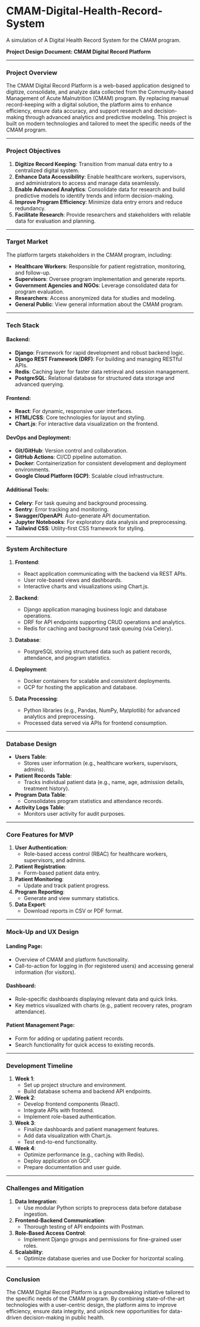 # CMAM-Digital-Health-Record-System
A simulation of A Digital Health Record System for the CMAM program.

**Project Design Document: CMAM Digital Record Platform**

---

### **Project Overview**
The CMAM Digital Record Platform is a web-based application designed to digitize, consolidate, and analyze data collected from the Community-based Management of Acute Malnutrition (CMAM) program. By replacing manual record-keeping with a digital solution, the platform aims to enhance efficiency, ensure data accuracy, and support research and decision-making through advanced analytics and predictive modeling. This project is built on modern technologies and tailored to meet the specific needs of the CMAM program.

---

### **Project Objectives**
1. **Digitize Record Keeping**: Transition from manual data entry to a centralized digital system.
2. **Enhance Data Accessibility**: Enable healthcare workers, supervisors, and administrators to access and manage data seamlessly.
3. **Enable Advanced Analytics**: Consolidate data for research and build predictive models to identify trends and inform decision-making.
4. **Improve Program Efficiency**: Minimize data entry errors and reduce redundancy.
5. **Facilitate Research**: Provide researchers and stakeholders with reliable data for evaluation and planning.

---

### **Target Market**
The platform targets stakeholders in the CMAM program, including:
- **Healthcare Workers**: Responsible for patient registration, monitoring, and follow-up.
- **Supervisors**: Oversee program implementation and generate reports.
- **Government Agencies and NGOs**: Leverage consolidated data for program evaluation.
- **Researchers**: Access anonymized data for studies and modeling.
- **General Public**: View general information about the CMAM program.

---

### **Tech Stack**
#### **Backend**:
- **Django**: Framework for rapid development and robust backend logic.
- **Django REST Framework (DRF)**: For building and managing RESTful APIs.
- **Redis**: Caching layer for faster data retrieval and session management.
- **PostgreSQL**: Relational database for structured data storage and advanced querying.

#### **Frontend**:
- **React**: For dynamic, responsive user interfaces.
- **HTML/CSS**: Core technologies for layout and styling.
- **Chart.js**: For interactive data visualization on the frontend.

#### **DevOps and Deployment**:
- **Git/GitHub**: Version control and collaboration.
- **GitHub Actions**: CI/CD pipeline automation.
- **Docker**: Containerization for consistent development and deployment environments.
- **Google Cloud Platform (GCP)**: Scalable cloud infrastructure.

#### **Additional Tools**:
- **Celery**: For task queuing and background processing.
- **Sentry**: Error tracking and monitoring.
- **Swagger/OpenAPI**: Auto-generate API documentation.
- **Jupyter Notebooks**: For exploratory data analysis and preprocessing.
- **Tailwind CSS**: Utility-first CSS framework for styling.

---

### **System Architecture**
1. **Frontend**:
   - React application communicating with the backend via REST APIs.
   - User role-based views and dashboards.
   - Interactive charts and visualizations using Chart.js.

2. **Backend**:
   - Django application managing business logic and database operations.
   - DRF for API endpoints supporting CRUD operations and analytics.
   - Redis for caching and background task queuing (via Celery).

3. **Database**:
   - PostgreSQL storing structured data such as patient records, attendance, and program statistics.

4. **Deployment**:
   - Docker containers for scalable and consistent deployments.
   - GCP for hosting the application and database.

5. **Data Processing**:
   - Python libraries (e.g., Pandas, NumPy, Matplotlib) for advanced analytics and preprocessing.
   - Processed data served via APIs for frontend consumption.

---

### **Database Design**
- **Users Table**:
  - Stores user information (e.g., healthcare workers, supervisors, admins).
- **Patient Records Table**:
  - Tracks individual patient data (e.g., name, age, admission details, treatment history).
- **Program Data Table**:
  - Consolidates program statistics and attendance records.
- **Activity Logs Table**:
  - Monitors user activity for audit purposes.

---

### **Core Features for MVP**
1. **User Authentication**:
   - Role-based access control (RBAC) for healthcare workers, supervisors, and admins.
2. **Patient Registration**:
   - Form-based patient data entry.
3. **Patient Monitoring**:
   - Update and track patient progress.
4. **Program Reporting**:
   - Generate and view summary statistics.
5. **Data Export**:
   - Download reports in CSV or PDF format.

---

### **Mock-Up and UX Design**
#### **Landing Page**:
- Overview of CMAM and platform functionality.
- Call-to-action for logging in (for registered users) and accessing general information (for visitors).

#### **Dashboard**:
- Role-specific dashboards displaying relevant data and quick links.
- Key metrics visualized with charts (e.g., patient recovery rates, program attendance).

#### **Patient Management Page**:
- Form for adding or updating patient records.
- Search functionality for quick access to existing records.

---

### **Development Timeline**
1. **Week 1**:
   - Set up project structure and environment.
   - Build database schema and backend API endpoints.
2. **Week 2**:
   - Develop frontend components (React).
   - Integrate APIs with frontend.
   - Implement role-based authentication.
3. **Week 3**:
   - Finalize dashboards and patient management features.
   - Add data visualization with Chart.js.
   - Test end-to-end functionality.
4. **Week 4**:
   - Optimize performance (e.g., caching with Redis).
   - Deploy application on GCP.
   - Prepare documentation and user guide.

---

### **Challenges and Mitigation**
1. **Data Integration**:
   - Use modular Python scripts to preprocess data before database ingestion.
2. **Frontend-Backend Communication**:
   - Thorough testing of API endpoints with Postman.
3. **Role-Based Access Control**:
   - Implement Django groups and permissions for fine-grained user roles.
4. **Scalability**:
   - Optimize database queries and use Docker for horizontal scaling.

---

### **Conclusion**
The CMAM Digital Record Platform is a groundbreaking initiative tailored to the specific needs of the CMAM program. By combining state-of-the-art technologies with a user-centric design, the platform aims to improve efficiency, ensure data integrity, and unlock new opportunities for data-driven decision-making in public health.

